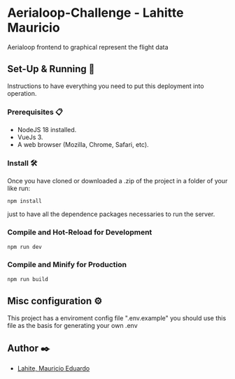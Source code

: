 # Aerialoop-Challenge - Lahitte Mauricio #

Aerialoop frontend to graphical represent the flight data

## Set-Up & Running 🔧 ##

Instructions to have everything you need to put this deployment into operation.

### Prerequisites 📋 ###

* NodeJS 18 installed.
* VueJs 3.
* A web browser (Mozilla, Chrome, Safari, etc).

### Install 🛠️ ###

Once you have cloned or downloaded a .zip of the project in a folder of your like run:
```
npm install
```
just to have all the dependence packages necessaries to run the server.


### Compile and Hot-Reload for Development

```sh
npm run dev
```

### Compile and Minify for Production

```sh
npm run build
```

## Misc configuration ⚙️ ##

This project has a enviroment config file ".env.example" you should use this file as the basis for generating your own .env

## Author ✒️

* [Lahite, Mauricio Eduardo](https://www.linkedin.com/in/mauricio-lahitte/)

